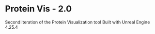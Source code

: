 # Protein Vis - 2.0
 
Second iteration of the Protein Visualization tool
Built with Unreal Engine 4.25.4
